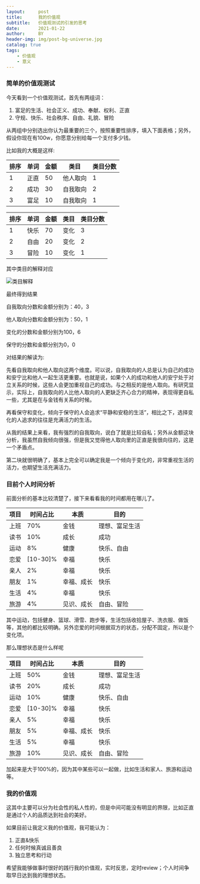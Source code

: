 ```yaml
---
layout:     post
title:      我的价值观
subtitle:   价值观测试的引发的思考
date:       2021-01-22
author:     BY
header-img: img/post-bg-universe.jpg
catalog: true
tags:
    - 价值观
    - 意义
---
```


### 简单的价值观测试

今天看到一个价值观测试，首先有两组词：

1. 富足的生活、社会正义、成功、奉献、权利、正直
2. 守规、快乐、社会秩序、自由、礼貌、冒险

从两组中分别选出你认为最重要的三个，按照重要性排序，填入下面表格；另外，假设你现在有100w，你愿意分别给每一个支付多少钱。

比如我的大概是这样:

| 排序|单词 |金额 | 类目 | 类目分数 |
| ----|---- |---- | ---- | ---- |
| 1   |正直 | 50  |他人取向  | 1 |
| 2   |成功 | 30  |自我取向  | 2 |
| 3   |富足 | 10  |自我取向  | 1 |


| 排序|单词 |金额 | 类目 | 类目分数 |
| ----|---- |---- | ---- | ---- |
| 1   |快乐 | 70  |变化  | 3 |
| 2   |自由 | 20  |变化  | 2 |
| 3   |冒险 | 10  |变化  | 1 |

其中类目的解释对应

![类目解释](http://yougth.top/img/value/value_1.png)

最终得到结果

自我取向分数和金额分别为：40，3

他人取向分数和金额分别为：50，1

变化的分数和金额分别为100，6

保守的分数和金额分别为0，0

对结果的解读为:

先看自我取向和他人取向这两个维度。可以说，自我取向的人总是认为自己的成功和安宁比和他人一起生活更重要。也就是说，如果个人的成功和他人的安宁处于对立关系的时候，这些人会更加重视自己的成功。与之相反的是他人取向。有研究显示，实际上，自我取向的人比他人取向的人更缺乏齐心合力的精神，表现得更自私一些，尤其是在与金钱有关系的时候。

再看保守和变化，倾向于保守的人会追求“平静和安稳的生活”，相比之下，选择变化的人追求的往往是充满活力的生活。

从我的结果上来看，我有强烈的自我取向，说白了就是比较自私；另外从金额这块分析，我虽然自我倾向很强，但是我又觉得他人取向里的正直是我很向往的，这是一个矛盾点。

第二块就很明确了，基本上完全可以确定我是一个倾向于变化的，非常重视生活的活力，也期望生活充满活力。

### 目前个人时间分析

前面分析的基本比较清楚了，接下来看看我的时间都用在哪儿了。

| 项目 | 时间占比 | 本质|  目的 |
|----  |----      |---- | ----  |
| 上班 |  70%     | 金钱|  理想、富足生活 |
| 读书 |  10%     | 成长| 成功 |
| 运动 |  8%      | 健康| 快乐、自由 |
| 恋爱 | [10-30]% | 幸福| 快乐 |
| 亲人 |  2%      | 幸福| 快乐 |
| 朋友 |   1%     | 幸福、成长| 快乐|
| 生活 |   4%     | 幸福| 快乐|
| 旅游 |   4%   | 见识、成长| 自由、冒险|

其中运动，包括健身、篮球、滑雪、跑步等，生活包括收拾屋子、洗衣服、做饭等，其他的都比较明确。另外恋爱的时间根据双方的状态，分配不固定，所以是个变化项。

那么理想状态是什么样呢

| 项目 | 时间占比 | 本质|  目的 |
|----  |----      |---- | ----  |
| 上班 |  50%     | 金钱|  理想、富足生活 |
| 读书 |  20%     | 成长| 成功 |
| 运动 |  10%      | 健康| 快乐、自由 |
| 恋爱 | [10-30]% | 幸福| 快乐 |
| 亲人 |  5%      | 幸福| 快乐 |
| 朋友 |   5%     | 幸福、成长| 快乐|
| 生活 |   5%     | 幸福| 快乐|
| 旅游 |   10%   | 见识、成长| 自由、冒险|

加起来是大于100%的，因为其中某些可以一起做，比如生活和家人、旅游和运动等。

### 我的价值观

这其中主要可以分为社会性的私人性的，但是中间可能没有明显的界限，比如正直是通过个人的品质达到社会的美好。

如果目前让我定义我的价值观，我可能认为：

1. 正直&快乐
2. 任何时候真诚且善良
3. 独立思考和行动

希望我能够做事时很好的践行我的价值观，实时反思，定时review；个人时间争取早日达到我的理想状态。

